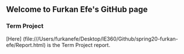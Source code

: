 ## Welcome to Furkan Efe's GitHub page

### Term Project

[Here] (file:///Users/furkanefe/Desktop/IE360/Github/spring20-furkan-efe/Report.html) is the Term Project report.

